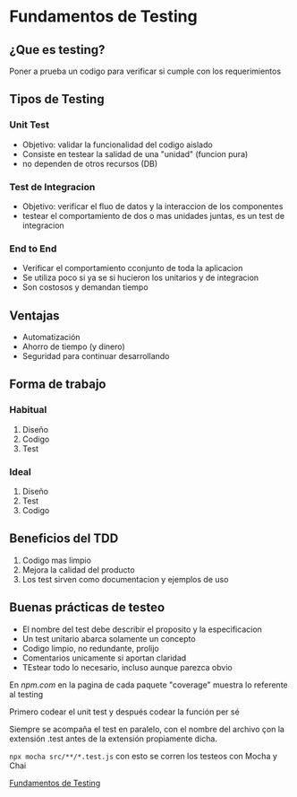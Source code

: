 # Fundamentos de Testing

## ¿Que es testing?
Poner a prueba un codigo para verificar si cumple con los requerimientos

## Tipos de Testing
### Unit Test
* Objetivo: validar la funcionalidad del codigo aislado
* Consiste en testear la salidad de una "unidad" (funcion pura)
* no dependen de otros recursos (DB)
### Test de Integracion
* Objetivo: verificar el fluo de datos y la interaccion de los componentes
* testear el comportamiento de dos o mas unidades juntas, es un test de integracion
### End to End
* Verificar el comportamiento cconjunto de toda la aplicacion
* Se utiliza poco si ya se si hucieron los unitarios y de integracion
* Son costosos y demandan tiempo
## Ventajas
* Automatización
* Ahorro de tiempo (y dinero)
* Seguridad para continuar desarrollando
## Forma de trabajo
### Habitual
1. Diseño
2. Codigo
3. Test
### Ideal
1. Diseño
2. Test
3. Codigo

## Beneficios del TDD
1. Codigo mas limpio
2. Mejora la calidad del producto
3. Los test sirven como documentacion y ejemplos de uso

## Buenas prácticas de testeo
* El nombre del test debe describir el proposito y la especificacion
* Un test unitario abarca solamente un concepto
* Codigo limpio, no redundante, prolijo
* Comentarios unicamente si aportan claridad
* TEstear todo lo necesario, incluso aunque parezca obvio

En *npm.com* en la pagina de cada paquete "coverage" muestra lo referente al testing

Primero codear el unit test y después codear la función per sé

Siempre se acompaña el test en paralelo, con el nombre del archivo çon la extensión .test antes de la extensión propiamente dicha.

 `npx mocha src/**/*.test.js` con esto se corren los testeos con Mocha y Chai

  [Fundamentos de Testing](https://bit.ly/face2faceEnero)
